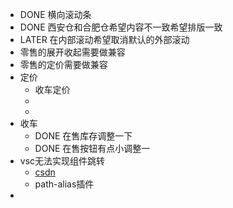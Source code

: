 - DONE 横向滚动条
- DONE 西安仓和合肥仓希望内容不一致希望排版一致
- LATER 在内部滚动希望取消默认的外部滚动
- 零售的展开收起需要做兼容
- 零售的定价需要做兼容
- 定价
	- 收车定价
	-
	-
- 收车
	- DONE 在售库存调整一下
	- DONE 在售按钮有点小调整一
- vsc无法实现组件跳转
	- [csdn](https://blog.csdn.net/Sheng_zhenzhen/article/details/109377431)
	- path-alias插件
-